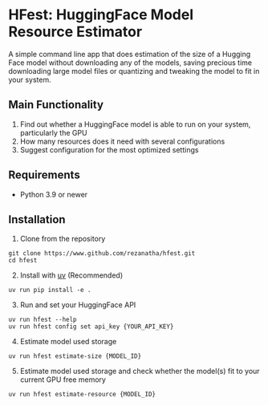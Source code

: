 # HFest: HuggingFace Model Resource Estimator

A simple command line app that does estimation of the size of a Hugging Face model without downloading any of the models, saving precious time downloading large model files or quantizing and tweaking the model to fit in your system.

## Main Functionality
1. Find out whether a HuggingFace model is able to run on your system, particularly the GPU
2. How many resources does it need with several configurations
3. Suggest configuration for the most optimized settings

## Requirements
- Python 3.9 or newer

## Installation
1. Clone from the repository
```
git clone https://www.github.com/rezanatha/hfest.git
cd hfest
```
2. Install with [uv](https://docs.astral.sh/uv/) (Recommended)
```
uv run pip install -e .
```
3. Run and set your HuggingFace API
```
uv run hfest --help
uv run hfest config set api_key {YOUR_API_KEY}
```

4. Estimate model used storage
```
uv run hfest estimate-size {MODEL_ID}
```

5. Estimate model used storage and check whether the model(s) fit to your current GPU free memory
```
uv run hfest estimate-resource {MODEL_ID}
```